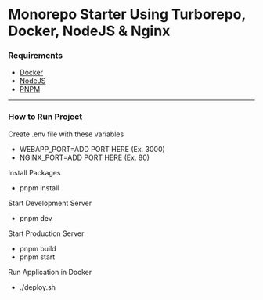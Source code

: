<h1>Monorepo Starter Using Turborepo, Docker, NodeJS & Nginx</h1>

<h3>Requirements</h3>

<ul>
  <li><a href="https://www.docker.com/">Docker</a></li>
  <li><a href="https://nodejs.org/en/download/">NodeJS</a></li>
  <li><a href="https://pnpm.io/installation">PNPM</a></li>
</ul>

<hr />

<h3>How to Run Project</h3>

<p>Create .env file with these variables</p>
<ul>
  <li>WEBAPP_PORT=ADD PORT HERE (Ex. 3000)</li>
  <li>NGINX_PORT=ADD PORT HERE (Ex. 80)</li>
</ul>

<p>Install Packages</p>
<ul>
  <li>pnpm install</li>
</ul>

<p>Start Development Server</p>
<ul>
  <li>pnpm dev</li>
</ul>

<p>Start Production Server</p>
<ul>
  <li>pnpm build</li>
  <li>pnpm start</li>
</ul>

<p>Run Application in Docker</p>
<ul>
  <li>./deploy.sh</li>

</ul>

